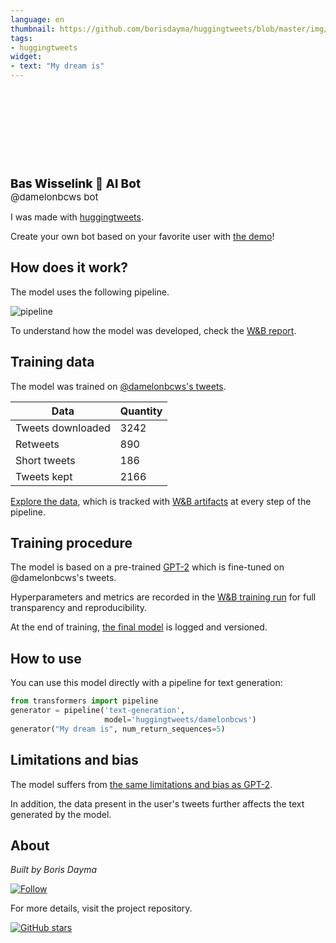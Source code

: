 ```yaml
---
language: en
thumbnail: https://github.com/borisdayma/huggingtweets/blob/master/img/logo.png?raw=true
tags:
- huggingtweets
widget:
- text: "My dream is"
---
```


<div>
<div style="width: 132px; height:132px; border-radius: 50%; background-size: cover; background-image: url('https://pbs.twimg.com/profile_images/1363858986903175169/2T0U6RjX_400x400.png')">
</div>
<div style="margin-top: 8px; font-size: 19px; font-weight: 800">Bas Wisselink 🤖 AI Bot </div>
<div style="font-size: 15px">@damelonbcws bot</div>
</div>

I was made with [huggingtweets](https://github.com/borisdayma/huggingtweets).

Create your own bot based on your favorite user with [the demo](https://colab.research.google.com/github/borisdayma/huggingtweets/blob/master/huggingtweets-demo.ipynb)!

## How does it work?

The model uses the following pipeline.

![pipeline](https://github.com/borisdayma/huggingtweets/blob/master/img/pipeline.png?raw=true)

To understand how the model was developed, check the [W&B report](https://wandb.ai/wandb/huggingtweets/reports/HuggingTweets-Train-a-Model-to-Generate-Tweets--VmlldzoxMTY5MjI).

## Training data

The model was trained on [@damelonbcws's tweets](https://twitter.com/damelonbcws).

| Data | Quantity |
| --- | --- |
| Tweets downloaded | 3242 |
| Retweets | 890 |
| Short tweets | 186 |
| Tweets kept | 2166 |

[Explore the data](https://wandb.ai/wandb/huggingtweets/runs/17sw2i75/artifacts), which is tracked with [W&B artifacts](https://docs.wandb.com/artifacts) at every step of the pipeline.

## Training procedure

The model is based on a pre-trained [GPT-2](https://huggingface.co/gpt2) which is fine-tuned on @damelonbcws's tweets.

Hyperparameters and metrics are recorded in the [W&B training run](https://wandb.ai/wandb/huggingtweets/runs/8x4kzglp) for full transparency and reproducibility.

At the end of training, [the final model](https://wandb.ai/wandb/huggingtweets/runs/8x4kzglp/artifacts) is logged and versioned.

## How to use

You can use this model directly with a pipeline for text generation:

```python
from transformers import pipeline
generator = pipeline('text-generation',
                     model='huggingtweets/damelonbcws')
generator("My dream is", num_return_sequences=5)
```

## Limitations and bias

The model suffers from [the same limitations and bias as GPT-2](https://huggingface.co/gpt2#limitations-and-bias).

In addition, the data present in the user's tweets further affects the text generated by the model.

## About

*Built by Boris Dayma*

[![Follow](https://img.shields.io/twitter/follow/borisdayma?style=social)](https://twitter.com/intent/follow?screen_name=borisdayma)

For more details, visit the project repository.

[![GitHub stars](https://img.shields.io/github/stars/borisdayma/huggingtweets?style=social)](https://github.com/borisdayma/huggingtweets)
